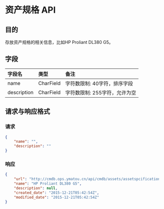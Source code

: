 # 资产规格 API

## 目的
存放资产规格的相关信息，比如HP Proliant DL380 G5。

## 字段
|字段名|类型|备注|
|:-----|:-----|:-----|
|name|CharField|字符数限制: 40字符，排序字段|
|description|CharField|字符数限制: 255字符，允许为空|

## 请求与响应格式

### 请求

```JSON
{
    "name": "",
    "description": ""
}
```

### 响应
```JSON
{
    "url": "http://cmdb.ops.ymatou.cn/api/cmdb/assets/assetspcification/1",
    "name": "HP Proliant DL380 G5",
    "description": null,
    "created_date": "2015-12-21T05:42:54Z",
    "modified_date": "2015-12-21T05:42:54Z"
}
```

